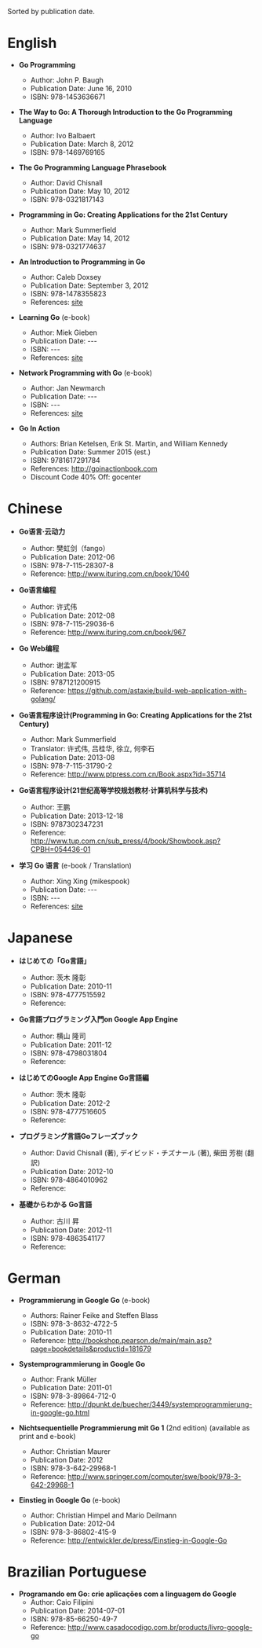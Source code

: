 Sorted by publication date.

# English
  * **Go Programming**
    * Author: John P. Baugh
    * Publication Date: June 16, 2010
    * ISBN: 978-1453636671

  * **The Way to Go: A Thorough Introduction to the Go Programming Language**
    * Author: Ivo Balbaert
    * Publication Date: March 8, 2012
    * ISBN: 978-1469769165

  * **The Go Programming Language Phrasebook**
    * Author: David Chisnall
    * Publication Date: May 10, 2012
    * ISBN: 978-0321817143

  * **Programming in Go: Creating Applications for the 21st Century**
    * Author: Mark Summerfield
    * Publication Date: May 14, 2012
    * ISBN: 978-0321774637

  * **An Introduction to Programming in Go**
    * Author: Caleb Doxsey
    * Publication Date: September 3, 2012
    * ISBN: 978-1478355823
    * References: [site](http://www.golang-book.com/)

  * **Learning Go** (e-book)
    * Author: Miek Gieben
    * Publication Date: ---
    * ISBN: ---
    * References: [site](http://www.miek.nl/projects/learninggo/)

  * **Network Programming with Go** (e-book)
    * Author: Jan Newmarch
    * Publication Date: ---
    * ISBN: ---
    * References: [site](http://jan.newmarch.name/go/)

  * **Go In Action**
    * Authors: Brian Ketelsen, Erik St. Martin, and William Kennedy
    * Publication Date: Summer 2015 (est.)
    * ISBN: 9781617291784
    * References: http://goinactionbook.com
    * Discount Code 40% Off: gocenter

# Chinese
  * **Go语言·云动力**
    * Author: 樊虹剑（fango）
    * Publication Date: 2012-06
    * ISBN: 978-7-115-28307-8
    * Reference: http://www.ituring.com.cn/book/1040

  * **Go语言编程**
    * Author: 许式伟
    * Publication Date: 2012-08
    * ISBN: 978-7-115-29036-6
    * Reference: http://www.ituring.com.cn/book/967

  * **Go Web编程**
    * Author: 谢孟军
    * Publication Date: 2013-05
    * ISBN: 9787121200915
    * Reference: https://github.com/astaxie/build-web-application-with-golang/

  * **Go语言程序设计(Programming in Go: Creating Applications for the 21st Century)**
    * Author: Mark Summerfield
    * Translator: 许式伟, 吕桂华, 徐立, 何李石
    * Publication Date: 2013-08
    * ISBN: 978-7-115-31790-2
    * Reference: http://www.ptpress.com.cn/Book.aspx?id=35714

  * **Go语言程序设计(21世纪高等学校规划教材·计算机科学与技术)**
    * Author: 王鹏
    * Publication Date: 2013-12-18
    * ISBN: 9787302347231
    * Reference: http://www.tup.com.cn/sub_press/4/book/Showbook.asp?CPBH=054436-01

  * **学习 Go 语言** (e-book / Translation)
    * Author: Xing Xing (mikespook)
    * Publication Date: ---
    * ISBN: ---
    * References: [site](http://www.mikespook.com/learning-go/)

# Japanese
  * **はじめての「Go言語」**
    * Author: 茨木 隆彰
    * Publication Date: 2010-11
    * ISBN: 978-4777515592
    * Reference:

  * **Go言語プログラミング入門on Google App Engine**
    * Author: 横山 隆司
    * Publication Date: 2011-12
    * ISBN: 978-4798031804
    * Reference:

  * **はじめてのGoogle App Engine Go言語編**
    * Author: 茨木 隆彰
    * Publication Date: 2012-2
    * ISBN: 978-4777516605
    * Reference:

  * **プログラミング言語Goフレーズブック**
    * Author: David Chisnall (著), デイビッド・チズナール (著), 柴田 芳樹 (翻訳)
    * Publication Date: 2012-10
    * ISBN: 978-4864010962
    * Reference:

  * **基礎からわかる Go言語**
    * Author: 古川 昇
    * Publication Date: 2012-11
    * ISBN: 978-4863541177
    * Reference:

# German
  * **Programmierung in Google Go** (e-book)
    * Authors: Rainer Feike and Steffen Blass
    * ISBN: 978-3-8632-4722-5
    * Publication Date: 2010-11
    * Reference: http://bookshop.pearson.de/main/main.asp?page=bookdetails&productid=181679

  * **Systemprogrammierung in Google Go**
    * Author: Frank Müller
    * Publication Date: 2011-01
    * ISBN: 978-3-89864-712-0
    * Reference: http://dpunkt.de/buecher/3449/systemprogrammierung-in-google-go.html

  * **Nichtsequentielle Programmierung mit Go 1** (2nd edition) (available as print and e-book)
    * Author: Christian Maurer
    * Publication Date: 2012
    * ISBN: 978-3-642-29968-1
    * Reference: http://www.springer.com/computer/swe/book/978-3-642-29968-1

  * **Einstieg in Google Go** (e-book)
    * Author: Christian Himpel and Mario Deilmann
    * Publication Date: 2012-04
    * ISBN: 978-3-86802-415-9
    * Reference: http://entwickler.de/press/Einstieg-in-Google-Go

# Brazilian Portuguese
  * **Programando em Go: crie aplicações com a linguagem do Google**
    * Author: Caio Filipini
    * Publication Date: 2014-07-01
    * ISBN: 978-85-66250-49-7
    * Reference: http://www.casadocodigo.com.br/products/livro-google-go